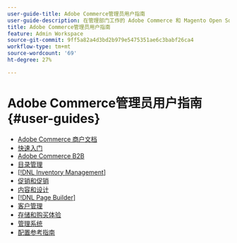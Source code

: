 ```yaml
---
user-guide-title: Adobe Commerce管理员用户指南
user-guide-description: 在管理部门工作的 Adobe Commerce 和 Magento Open Source 商户的文档和资源。
title: Adobe Commerce管理员用户指南
feature: Admin Workspace
source-git-commit: 9ff5a82a4d3bd2b979e5475351ae6c3babf26ca4
workflow-type: tm+mt
source-wordcount: '69'
ht-degree: 27%

---
```


# Adobe Commerce管理员用户指南 {#user-guides}

- [Adobe Commerce 商户文档](home.md)
- [快速入门](https://experienceleague.adobe.com/docs/commerce-admin/start/guide-overview.html?lang=zh-Hans)
- [Adobe Commerce B2B](https://experienceleague.adobe.com/docs/commerce-admin/b2b/guide-overview.html?lang=zh-Hans)
- [目录管理](https://experienceleague.adobe.com/docs/commerce-admin/catalog/guide-overview.html?lang=zh-Hans)
- [[!DNL Inventory Management]](https://experienceleague.adobe.com/docs/commerce-admin/inventory/guide-overview.html?lang=zh-Hans)
- [促销和促销](https://experienceleague.adobe.com/docs/commerce-admin/marketing/guide-overview.html?lang=zh-Hans)
- [内容和设计](https://experienceleague.adobe.com/docs/commerce-admin/content-design/guide-overview.html?lang=zh-Hans)
- [[!DNL Page Builder]](https://experienceleague.adobe.com/docs/commerce-admin/page-builder/guide-overview.html?lang=zh-Hans)
- [客户管理](https://experienceleague.adobe.com/docs/commerce-admin/customers/guide-overview.html?lang=zh-Hans)
- [存储和购买体验](https://experienceleague.adobe.com/docs/commerce-admin/stores-sales/guide-overview.html?lang=zh-Hans)
- [管理系统](https://experienceleague.adobe.com/docs/commerce-admin/systems/guide-overview.html?lang=zh-Hans)
- [配置参考指南](https://experienceleague.adobe.com/docs/commerce-admin/config/guide-overview.html?lang=zh-Hans)
